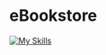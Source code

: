 # eBookstore  
[![My Skills](https://skillicons.dev/icons?i=java,kotlin,nodejs,figma&theme=light)](https://skillicons.dev)
